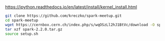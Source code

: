 https://ipython.readthedocs.io/en/latest/install/kernel_install.html
```bash
git clone https://github.com/kreczko/spark-meetup.git
cd spark-meetup
wget https://cernbox.cern.ch/index.php/s/wqOSzLl2hJ1BtVc/download -O spark-2.2.0.tar.gz
tar xzf spark-2.2.0.tar.gz
source setup.sh
```
